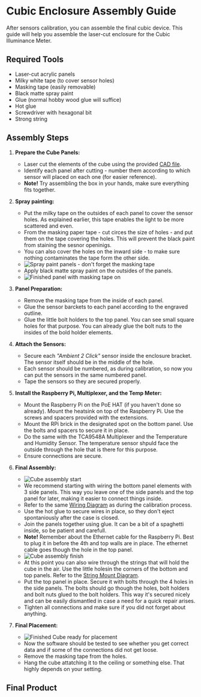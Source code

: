 # Cubic Enclosure Assembly Guide

After sensors calibration, you can assemble the final cubic device. This guide will help you assemble the laser-cut enclosure for the Cubic Illuminance Meter.

## Required Tools
- Laser-cut acrylic panels
- Milky white tape (to cover sensor holes)
- Masking tape (easily removable)
- Black matte spray paint
- Glue (normal hobby wood glue will suffice)
- Hot glue
- Screwdriver with hexagonal bit
- Strong string

## Assembly Steps
1. **Prepare the Cube Panels:**
	- Laser cut the elements of the cube using the provided [CAD file](../src/hardware/Cube_Box_Enclosure.dwg).
	- Identify each panel after cutting - number them according to which sensor will placed on each one (for easier reference).
	- **Note!** Try assembling the box in your hands, make sure everything fits together.

2. **Spray painting:**
	- Put the milky tape on the outsides of each panel to cover the sensor holes. As explained earlier, this tape enables the light to be more scattered and even.
	- From the masking paper tape - cut circes the size of holes - and put them on the tape covering the holes. This will prevent the black paint from staining the sesnor openinigs.
	- You can also cover the holes on the inward side - to make sure nothing contaminates the tape form the other side.
	- ![Spray paint panels - don't forget the masking tape](Images/Cube_FinalAssembly_00.png)
	- Apply black matte spray paint on the outsides of the panels.
	- ![Finished panel with masking tape on](Images/Cube_FinalAssembly_01.png)

3. **Panel Preparation:**
	- Remove the masking tape from the inside of each panel.
	- Glue the sensor barckets to each panel according to the engraved outline.
	- Glue the little bolt holders to the top panel. You can see small square holes for that purpose. You can already glue the bolt nuts to the insides of the bold holder elements. 

4. **Attach the Sensors:**
	- Secure each _"Ambient 2 Click"_ sensor inside the enclosure bracket. The sensor itself should be in the middle of the hole.
	- Each sensor should be numbered, as during calibration, so now you can put the sensors in the same numbered panel.
	- Tape the sensors so they are secured properly.

5. **Install the Raspberry Pi, Multiplexer, and the Temp Meter:**
	- Mount the Raspberry Pi on the PoE HAT (if you haven't done so already). Mount the heatsink on top of the Raspberry Pi. Use the screws and spacers provided with the extensions.
	- Mount the RPi brick in the designated spot on the bottom panel. Use the bolts and spacers to secure it in place.
	- Do the same with the TCA9548A Multiplexer and the Temperature and Humidity Sensor. The temperature sensor shpuld face the outside through the hole that is there for this purpose.
	- Ensure connections are secure.

6. **Final Assembly:**
	- ![Cube assembly start](Images/Cube_FinalAssembly_02.png)
	- We recommend starting with wiring the bottom panel elements with 3 side panels. This way you leave one of the side panels and the top panel for later, making it easier to connect things inside.
	- Refer to the same [Wiring Diagram](Images/Wiring_Diagram.png) as during the calibration process.
	- Use the hot glue to secure wires in place, so they don't eject spontaniously after the case is closed.
	- Join the panels together using glue. It can be a bit of a spaghetti inside, so be patient and carefull.
	- **Note!** Remember about the Ethernet cable for the Raspberry Pi. Best to plug it in before the 4th and top walls are in place. The ethernet cable goes though the hole in the top panel.
	- ![Cube assembly finish](Images/Cube_FinalAssembly_03.png)
	- At this point you can also wire through the strings that will hold the cube in the air. Use the little holesin the corners of the bottom and top panels. Refer to the [String Mount Diagram](Images/Cube_String_Mount_Diagram.png).
	- Put the top panel in place. Secure it with bolts through the 4 holes in the side panels. The bolts should go though the holes, bolt holders and bolt nuts glued to the bolt holders. This way it's secured nicely and can be easily dismantled in case a need for a quick repair arises.
	- Tighten all connections and make sure if you did not forget about anything.
7. **Final Placement:**
	- ![Finished Cube ready for placement](Images/Cube_FinalAssembly_04.png)
	- Now the software should be tested to see whether you get correct data and if some of the connections did not get loose.
	- Remove the masking tape from the holes.
	- Hang the cube attatching it to the ceiling or something else. That highly depends on your setting.

## Final Product


